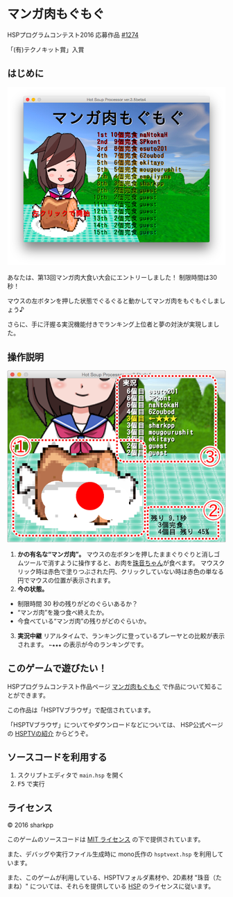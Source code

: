 # マンガ肉もぐもぐ

HSPプログラムコンテスト2016 応募作品 [#1274](http://dev.onionsoft.net/seed/info.ax?id=1274)

「(有)テクノキット賞」入賞

## はじめに

![game-title.png](./images/game-title.png)

あなたは、第13回マンガ肉大食い大会にエントリーしました！
制限時間は30秒！

マウスの左ボタンを押した状態でぐるぐると動かしてマンガ肉をもぐもぐしましょう♪

さらに、手に汗握る実況機能付きでランキング上位者と夢の対決が実現しました。

## 操作説明

![操作説明](./images/operating.png)

1. **かの有名な“マンガ肉”。**
   マウスの左ボタンを押したままぐりぐりと消しゴムツールで消すように操作すると、お肉を[珠音ちゃん](http://hsp.tv/make/tamane2d.html)が食べます。
   マウスクリック時は赤色で塗りつぶされた円、クリックしていない時は赤色の単なる円でマウスの位置が表示されます。
2. **今の状態。**
  * 制限時間 30 秒の残りがどのぐらいあるか？
  * “マンガ肉”を幾つ食べ終えたか。
  * 今食べている“マンガ肉”の残りがどのぐらいか。
3. **実況中継**
   リアルタイムで、ランキングに登っているプレーヤとの比較が表示されます。
   `←★★★` の表示が今のランキングです。

## このゲームで遊びたい！

HSPプログラムコンテスト作品ページ [マンガ肉もぐもぐ](http://dev.onionsoft.net/seed/info.ax?id=1274) で作品について知ることができます。

この作品は「HSPTVブラウザ」で配信されています。

「HSPTVブラウザ」についてやダウンロードなどについては、
HSP公式ページの [HSPTVの紹介](http://hsp.tv/play/hsptv_br.html) からどうぞ。

## ソースコードを利用する

1. スクリプトエディタで `main.hsp` を開く
2. <kbd>F5</kbd> で実行

## ライセンス

© 2016 sharkpp

このゲームのソースコードは [MIT ライセンス](LICENSE.ja-JP) の下で提供されています。

また、デバッグや実行ファイル生成時に mono氏作の `hsptvext.hsp` を利用しています。

また、このゲームが利用している、HSPTVフォルダ素材や、2D素材 "珠音（たまね）" については、それらを提供している [HSP](http://hsp.tv/make/begin.html) のライセンスに従います。
